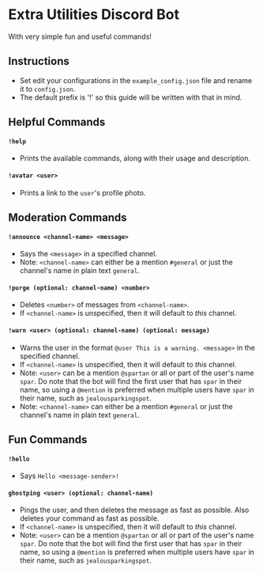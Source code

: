 # Extra Utilities Discord Bot
With very simple fun and useful commands!

## Instructions
* Set edit your configurations in the `example_config.json` file and rename it to `config.json`.
* The default prefix is '!' so this guide will be written with that in mind.

## Helpful Commands

#### `!help`
* Prints the available commands, along with their usage and description.

#### `!avatar <user>`
* Prints a link to the `user`'s profile photo. 

## Moderation Commands

#### `!announce <channel-name> <message>`
* Says the `<message>` in a specified channel.
* Note: `<channel-name>` can either be a mention `#general` or just the channel's name in plain text `general`.

#### `!purge (optional: channel-name) <number>`
* Deletes `<number>` of messages from `<channel-name>`.
* If `<channel-name>` is unspecified, then it will default to *this* channel.

#### `!warn <user> (optional: channel-name) (optional: message)`
* Warns the user in the format `@user This is a warning. <message>` in the specified channel.
* If `<channel-name>` is unspecified, then it will default to *this* channel.
* Note: `<user>` can be a mention `@spartan` or all or part of the user's name `spar`. Do note that the bot will find the first user that has `spar` in their name, so using a `@mention` is preferred when multiple users have `spar` in their name, such as `jealousparkingspot`.
* Note: `<channel-name>` can either be a mention `#general` or just the channel's name in plain text `general`.

## Fun Commands

#### `!hello`
* Says `Hello <message-sender>!`

#### `ghostping <user> (optional: channel-name) `
* Pings the user, and then deletes the message as fast as possible. Also deletes your command as fast as possible.
* If `<channel-name>` is unspecified, then it will default to *this* channel.
* Note: `<user>` can be a mention `@spartan` or all or part of the user's name `spar`. Do note that the bot will find the first user that has `spar` in their name, so using a `@mention` is preferred when multiple users have `spar` in their name, such as `jealousparkingspot`.
